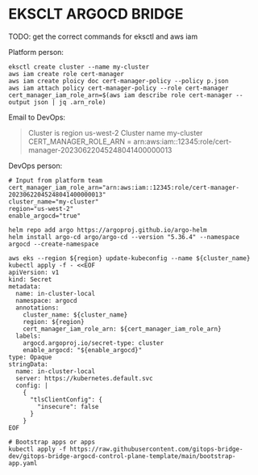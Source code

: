 # EKSCLT ARGOCD BRIDGE

TODO: get the correct commands for eksctl and aws iam

Platform person:
```
eksctl create cluster --name my-cluster
aws iam create role cert-manager
aws iam create ploicy doc cert-manager-policy --policy p.json
aws iam attach policy cert-manager-policy --role cert-manager
cert_manager_iam_role_arn=$(aws iam describe role cert-manager --output json | jq .arn_role)
```


Email to DevOps:
>Cluster is region us-west-2
Cluster name my-cluster
CERT_MANAGER_ROLE_ARN = arn:aws:iam::12345:role/cert-manager-20230622045248041400000013

DevOps person:
```
# Input from platform team
cert_manager_iam_role_arn="arn:aws:iam::12345:role/cert-manager-20230622045248041400000013"
cluster_name="my-cluster"
region="us-west-2"
enable_argocd="true"

helm repo add argo https://argoproj.github.io/argo-helm
helm install argo-cd argo/argo-cd --version "5.36.4" --namespace argocd --create-namespace

aws eks --region ${region} update-kubeconfig --name ${cluster_name}
kubectl apply -f - <<EOF
apiVersion: v1
kind: Secret
metadata:
  name: in-cluster-local
  namespace: argocd
  annotations:
    cluster_name: ${cluster_name}
    region: ${region}
    cert_manager_iam_role_arn: ${cert_manager_iam_role_arn}
  labels:
    argocd.argoproj.io/secret-type: cluster
    enable_argocd: "${enable_argocd}"
type: Opaque
stringData:
  name: in-cluster-local
  server: https://kubernetes.default.svc
  config: |
    {
      "tlsClientConfig": {
        "insecure": false
      }
    }
EOF

# Bootstrap apps or apps
kubectl apply -f https://raw.githubusercontent.com/gitops-bridge-dev/gitops-bridge-argocd-control-plane-template/main/bootstrap-app.yaml


